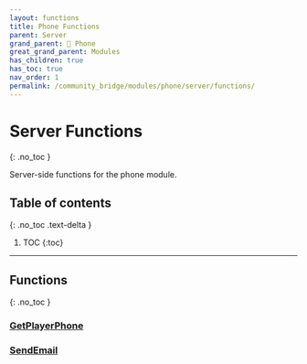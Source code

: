 ```yaml
---
layout: functions
title: Phone Functions
parent: Server
grand_parent: 📱 Phone
great_grand_parent: Modules
has_children: true
has_toc: true
nav_order: 1
permalink: /community_bridge/modules/phone/server/functions/
---
```


# Server Functions
{: .no_toc }

Server-side functions for the phone module.

## Table of contents
{: .no_toc .text-delta }

1. TOC
{:toc}

---
## Functions
{: .no_toc }


### [GetPlayerPhone](GetPlayerPhone)

### [SendEmail](SendEmail)



